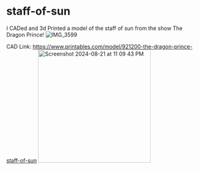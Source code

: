 # staff-of-sun
I CADed and 3d Printed a model of the staff of sun from the show The Dragon Prince!
![IMG_3599](https://github.com/user-attachments/assets/bc5349e2-665c-476f-8042-2924d1d9a3a6)


CAD Link: https://www.printables.com/model/921200-the-dragon-prince-staff-of-sun
<img width="295" alt="Screenshot 2024-08-21 at 11 09 43 PM" src="https://github.com/user-attachments/assets/3b5f32a2-ae4f-41b5-b5a5-7a1a68f81c6c">
